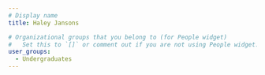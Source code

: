```yaml
---
# Display name
title: Haley Jansons

# Organizational groups that you belong to (for People widget)
#   Set this to `[]` or comment out if you are not using People widget.
user_groups:
  - Undergraduates
---
```

